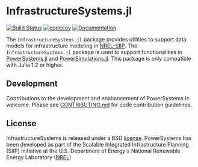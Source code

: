# InfrastructureSystems.jl

[![Build Status](https://travis-ci.com/NREL-SIIP/InfrastructureSystems.jl.svg?branch=master)](https://travis-ci.com/NREL-SIIP/InfrastructureSystems.jl)
[![codecov](https://codecov.io/gh/NREL-SIIP/InfrastructureSystems.jl/branch/master/graph/badge.svg)](https://codecov.io/gh/NREL-SIIP/InfrastructureSystems.jl)
[![Documentation](https://github.com/NREL-SIIP/InfrastructureSystems.jl/workflows/Documentation/badge.svg)](https://nrel-siip.github.io/InfrastructureSystems.jl/stable/)

The `InfrastructureSystems.jl` package provides utilities to support data models for infrastructure modeling in [NREL-SIIP](https://github.com/NREL-SIIP). The `InfrastructureSystems.jl` package is used to support functionalities in [PowerSystems.jl](https://github.com/NREL-SIIP/PowerSystems.jl) and [PowerSimulations.jl](https://github.com/NREL-SIIP/PowerSystems.jl). This package is only compatible with Julia 1.2 or higher.

## Development

Contributions to the development and enahancement of PowerSystems is welcome. Please see [CONTRIBUTING.md](https://github.com/NREL-SIIP/InfrastructureSystems.jl/blob/master/CONTRIBUTING.md) for code contribution guidelines.

## License

InfrastructureSystems is released under a BSD [license](https://github.com/NREL-SIIP/InfrastructureSystems.jl/blob/master/LICENSE). PowerSystems has been developed as part of the Scalable Integrated Infrastructure Planning (SIIP)
initiative at the U.S. Department of Energy's National Renewable Energy Laboratory ([NREL](https://www.nrel.gov/))
